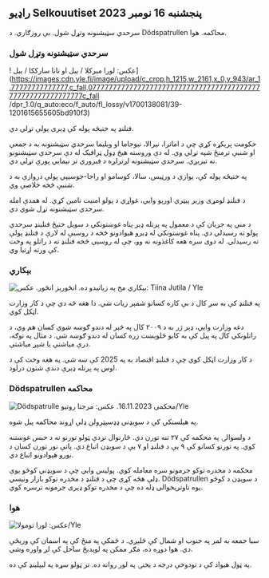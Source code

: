 ## راډیو Selkouutiset پنجشنبه 16 نومبر 2023

سرحدي سټیشنونه وتړل شول. بې روزګاري. د Dödspatrullen محاکمه. هوا.

### سرحدي سټیشنونه وتړل شول

! عکس: لورا میرکلا / ییل او نانا سارککا / ییل](https://images.cdn.yle.fi/image/upload/c_crop,h_1215,w_2161,x_0,y_943/ar_1.77777777777777,c_fall,077777777777777777777777777777777777777777777777777777777777c_fall /dpr_1.0/q_auto:eco/f_auto/fl_lossy/v1700138081/39-1201615655605bd910f3)

فنلنډ په ختیځه پوله کې ډیری پولې تړلي دي.

حکومت پریکړه کړې چې د اماترا، نیرالا، نیوجاما او ویلیما سرحدي سټیشنونه به د جمعې او شنبې ترمنځ شپه تړلي وي. له دې وروسته هیڅ ډول ټرافیک له دې سرحدي سټیشنونو نه تیریږي. سرحدي سټیشنونه لږترلږه د فبروري تر نیمایي پورې تړلي دي.

په ختیځه پوله کې، یوازې د ورټیس، سالا، کوسامو او راجا-جوسیپي پولې دروازې به د شنبې څخه خلاصې وي.

د فنلنډ لومړی وزیر پیټري اورپو وايي، غواړي د پولو امنیت تامین کړي. له همدې امله سرحدي سټیشنونه تړل شوي دي.

د مني په جریان کې د معمول په پرتله ډیر پناه غوښتونکي د سویل ختیځ فنلینډ سرحدي پولو ته رسیدلي دي. پناه غوښتونکي له ډیرو هیوادونو څخه د روسیې له لارې د فنلنډ پولې ته رسیدلي. له دوی سره هغه کاغذونه نه وو، چې له روسیې څخه فنلنډ ته د راتلو په وخت کې ورته اړتیا وي.

### بېکاري

![بیکاري مخ په زیاتیدو ده. انځوریز انځور. عکس: Tiina Jutila / Yle](https://images.cdn.yle.fi/image/upload/c_crop,h_3007,w_5346,x_0,y_409/ar_1.777777777777777,c_fill,g_faces,h_17_15,h/1755q_auto:eco/f_auto/fl_lossy/v1636455286/39-7675556012f34491801)

په فنلنډ کې به سږ کال د بې کاره کسانو شمېر زیات شي. دا هغه څه دي چې د کار وزارت اټکل کوي.

دغه وزارت وايي، ډېر ژر به د ۲۰۰۹ کال په څېر له دندو ګوښه شوي کسان هم وي، د راتلونکي کال په پیل کې به کابو څلوېښت زره کسان له دندو ګوښه شي. د مثال په توګه، درې میاشتې یا شپږ میاشتې.

د کار وزارت اټکل کوي چې د فنلنډ اقتصاد به په 2025 کې ښه شي. په هغه وخت کې د اوس په پرتله ډیرې دندې شتون درلود.

### Dödspatrullen محاکمه

![Dödspatrulle محکمې 16.11.2023. عکس: مرجتا روتیو/Yle](https://images.cdn.yle.fi/image/upload/c_crop,h_2295,w_4080,x_0,y_278/ar_1.777777777777777,c_fill,g_faces,h_1_27777777777777777777777777777777777777777777777777777777777777777777777777777777777777777777777,c_fill,g_1_05/d_055/d_065q_auto:eco/f_auto/fl_lossy/v1700137634/39-12015276555f550196e3)

په هیلسنکي کې د سویډني ډډسپټرولن ډلې اړوند محاکمه پیل شوه.

د ولسوالۍ په محکمه کې ۲۷ تنه تورن دي. څارنوال نږدې ټولو تورنو ته د حبس غوښتنه کوي. په تورنو کسانو کې ۹ یې د فنلنډ او ۷ یې د سویډن اتباع دي. پاتې نور تورن کسان د نورو هېوادونو اتباع دي.

محکمه د مخدره توکو جرمونو سره معامله کوي. پولیس وايي چې د سویډني کوڅو یوې ډلې هڅه کړې چې د فنلنډ د مخدره توکو بازار ونیسي. Dödspatrullen د سویډن د کوڅو یوه تاوتریخوالی ډله ده چې د مخدره توکو ډیری جرمونه ترسره کوي.

### هوا

![عکس: لورا تومولا/Yle](https://images.cdn.yle.fi/image/upload/c_crop,h_1080,w_1919,x_0,y_0/ar_1.777777777777777,c_fill,g_faces,h_6275,h_12750/q_auto:eco/f_auto/fl_lossy/v1700136474/39-1201617655606029adf4)

سبا جمعه به لمر په جنوب او شمال کې ځلیږي. د ځمکې په منځ کې په اسمان کې ورېځې دي. هوا دوړه ده، مګر ممکن په لویدیځ ساحل کې لږ واوره وشي.

په ټول هیواد کې د تودوخې درجه د یخنۍ په لور روانه ده. تر ټولو سړه په لیپلینډ کې ده.
